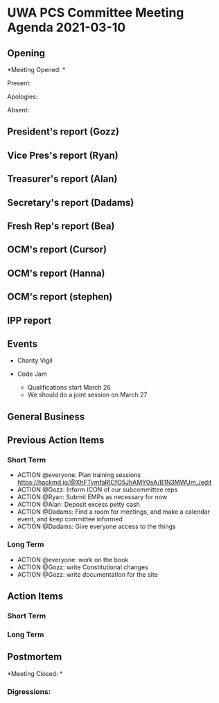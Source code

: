 # UWA PCS Committee Meeting Agenda 2021-03-10


## Opening
*Meeting Opened: *

Present:

Apologies:

Absent:

## President's report (Gozz)
## Vice Pres's report (Ryan)
## Treasurer's report (Alan)
## Secretary's report (Dadams)
## Fresh Rep's report (Bea)
## OCM's report (Cursor)
## OCM's report (Hanna)
## OCM's report (stephen)
## IPP report 
## Events
- Charity Vigil

- Code Jam
  - Qualifications start March 26
  - We should do a joint session on March 27

## General Business

## Previous Action Items
### Short Term
- ACTION @everyone: Plan training sessions https://hackmd.io/@XhFTymfaRICfO5JhAMY0sA/B1N3MWUm_/edit
- ACTION @Gozz: Inform ICON of our subcommittee reps
- ACTION @Ryan: Submit EMPs as necessary for now
- ACTION @Alan: Deposit excess petty cash
- ACTION @Dadams: Find a room for meetings, and make a calendar event, and keep committee informed
- ACTION @Dadams: Give everyone access to the things

### Long Term
- ACTION @everyone: work on the book
- ACTION @Gozz: write Constitutional changes
- ACTION @Gozz: write documentation for the site

## Action Items

### Short Term


### Long Term



## Postmortem
*Meeting Closed: *
###  Digressions:
